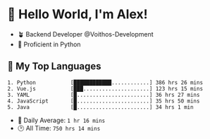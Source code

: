 # 👋 Hello World, I'm Alex!

- 🪴 Backend Developer @Voithos-Development
- 🐍 Proficient in Python

## 💚 My Top Languages
```
1. Python           [████████████............] 386 hrs 26 mins
2. Vue.js           [███.....................] 123 hrs 15 mins
3. YAML             [█.......................] 36 hrs 27 mins
4. JavaScript       [█.......................] 35 hrs 50 mins
5. Java             [█.......................] 34 hrs 1 min
```
- 💪 Daily Average: `1 hr 16 mins`
- 🕑 All Time: `750 hrs 14 mins`